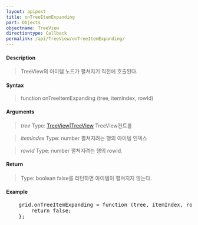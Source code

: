 ```yaml
---
layout: apipost
title: onTreeItemExpanding
part: Objects
objectname: TreeView
directiontype: Callback
permalink: /api/TreeView/onTreeItemExpanding/
---
```



#### Description

> TreeView의 아이템 노드가 펼쳐지기 직전에 호출된다.

#### Syntax

> function onTreeItemExpanding (tree, itemIndex, rowId)

#### Arguments

> *tree*
> Type: [TreeView|TreeView](/api/TreeView/)
> TreeView컨트롤

> *itemIndex*
> Type: number
> 펼쳐지려는 행의 아이템 인덱스

> *rowId*
> Type: number
> 펼쳐지려는 행의 rowId.

#### Return

> Type: boolean
> false를 리턴하면 아이템이 펼쳐지지 않는다.

#### Example

<pre class="prettyprint">
    grid.onTreeItemExpanding = function (tree, itemIndex, rowId) {
        return false;
    };
</pre>

